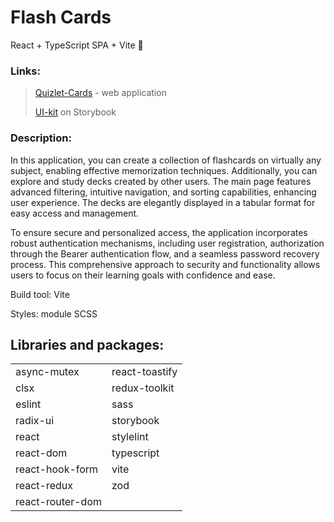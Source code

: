 # Flash Cards

React + TypeScript SPA + Vite 🚀

### Links:
> [Quizlet-Cards](https://flash-cards-pavlova.vercel.app/sign-in) - web application
> 
> [UI-kit](flash-cards-pavlova-storybook.vercel.app) on Storybook


### Description:

In this application, you can create a collection of flashcards on virtually any subject, enabling effective memorization
techniques. Additionally, you can explore and study decks created by other users. The main page features advanced
filtering, intuitive navigation, and sorting capabilities, enhancing user experience. The decks are elegantly displayed
in a tabular format for easy access and management.

To ensure secure and personalized access, the application incorporates robust authentication mechanisms, including user
registration, authorization through the Bearer authentication flow, and a seamless password recovery process. This
comprehensive approach to security and functionality allows users to focus on their learning goals with confidence and
ease.

Build tool: Vite

Styles: module SCSS

## Libraries and packages:

<table>
  <tr>
    <td>async-mutex</td>
    <td>react-toastify</td>
  </tr>
  <tr>
    <td>clsx</td>
    <td>redux-toolkit</td>
  </tr>  
  <tr>
    <td>eslint</td>
    <td>sass</td>
  </tr>  
  <tr>
    <td>radix-ui</td>
    <td>storybook</td>
  </tr>  
  <tr>
    <td>react</td>
    <td>stylelint</td>
  </tr>  
  <tr>
    <td>react-dom</td>
    <td>typescript</td>
  </tr>  
  <tr>
    <td>react-hook-form</td>
    <td>vite</td>
  </tr>
  <tr>
    <td>react-redux</td>
    <td>zod</td>
  </tr>
  <tr>
    <td>react-router-dom</td>
    <td></td>
  </tr>
</table>